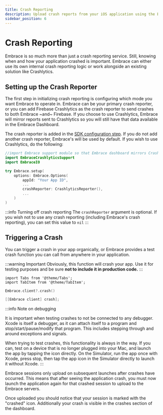 ```yaml
---
title: Crash Reporting
description: Upload crash reports from your iOS application using the Embrace SDK
sidebar_position: 6
---
```


# Crash Reporting

Embrace is so much more than just a crash reporting service.
Still, knowing when and how your application crashed is important.
Embrace can either use its own internal crash reporting logic or work alongside an existing solution like Crashlytics.

## Setting up the Crash Reporter

The first step in initializing crash reporting is configuring which mode you want Embrace to operate in. Embrace can be your primary crash reporter, or you can add Firebase Crashlytics as the crash reporter to send crashes to both Embrace ~and~ Firebase. If you choose to use Crashlytics, Embrace will mirror reports sent to Crashlytics so you will still have that data available in the Embrace Dashboard.

The crash reporter is added in the [SDK configuration step](/docs/ios//open-source/embrace-options.md). If you do not add another crash reporter, Embrace's will be used by default. If you wish to use Crashlytics, do the following:

```swift
//import Embrace support module so that Embrace dashboard mirrors Crashlytics data
import EmbraceCrashlyticsSupport
import EmbraceIO

try Embrace.setup(
    options: Embrace.Options(
        appId: "Your App ID",
        ...
        crashReporter: CrashlyticsReporter(),
        ...
    )
)
```

:::info Turning off crash reporting
The `crashReporter` argument is optional. If you wish not to use any crash reporting (including Embrace's crash reporting), you can set this value to `nil`
:::

## Triggering a Crash

You can trigger a crash in your app organically, or Embrace provides a test crash function you can call from anywhere in your application.

:::warning Important
Obviously, this function will crash your app. Use it for testing purposes and be sure **not to include it in production code.**
:::

```mdx-code-block
import Tabs from '@theme/Tabs';
import TabItem from '@theme/TabItem';
```

<Tabs groupId="ios-language" queryString="ios-language">
<TabItem value="swift" label="Swift">

```swift
Embrace.client?.crash()
```

</TabItem>

<TabItem value="objectivec" label="Objective-C">

```objectivec
[[Embrace client] crash];
```

</TabItem>
</Tabs>

:::info Note on debugging

It is important when testing crashes to not be connected to any debugger. Xcode is itself a debugger, as it can attach itself to a program and stop/start/pause/modify that program. This includes stepping through and around exceptions and signals. 

When trying to test crashes, this functionality is always in the way. If you can, test on a device that is no longer plugged into your Mac, and launch the app by tapping the icon directly. On the Simulator, run the app once with Xcode, press stop, then tap the app icon in the Simulator directly to launch it without Xcode.
:::

Embrace sessions only upload on subsequent launches after crashes have occurred. This means that after seeing the application crash, you must now launch the application again for that crashed session to upload to the Embrace servers.

Once uploaded you should notice that your session is marked with the "crashed" icon. Additionally your crash is visible in the crashes section of the dashboard.